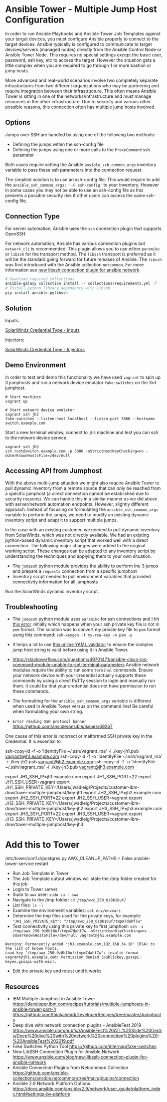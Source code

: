 # Ansible Tower - Multiple Jump Host Configuration

In order to run Ansible Playbooks and Ansible Tower Job Templates against your target devices, you must configure Ansible properly to connect to the target devices. Ansible typically is configured to communicate to target devices/servers (managed nodes) directly from the Ansible Control Node or Ansible Tower Node. This requires no special settings except the basic user, password, ssh key, etc to access the target. However the situation gets a little complex when you are required to go through 1 or more bastion or jump hosts.

More advanced and real-world scenarios involve two completely separate infrastuctures from two different organizations who may be partnering and require integration between their infrastructure. This often means Ansible Tower is sitting in one of the networks/infrastructure and must manage resources in the other infrastructure. Due to security and various other possible reasons, this connection often has multiple jump hosts involved.

## Options

Jumps over SSH are handled by using one of the following two methods:

- Defining the jumps within the ssh-config file
- Defining the jumps using one or more calls to the `ProxyCommand` ssh parameter

Both cases require setting the Ansible `ansible_ssh_common_args` inventory variable to pass these ssh parameters into the connection request.

The simplest solution is to use an ssh-config file. This would require to add the `ansible_ssh_common_args: '-F ssh-config'` to your inventory. However in some cases you may not be able to use an ssh-config file as this presents a possible security risk if other users can access the same ssh-config file.

## Connection Type

For server automation, Ansible uses the `ssh` connection plugin that supports OpenSSH.

For network automation, Ansible has various connection plugins but `network_cli` is recommended. This plugin allows you to use either `paramiko` or `libssh` for the transport method. The `libssh` transport is preferred as it will be the standard going forward for future releases of Ansible. The `libssh` was first introduced with the Ansible collection `netcommon`. For more information see [new libssh connection plugin for ansible network](https://www.ansible.com/blog/new-libssh-connection-plugin-for-ansible-network).

```bash
# Download required collections
ansible-galaxy collection install -r collections/requirements.yml -f
# Install python library dependency with libssh
pip install ansible-pylibssh
```

## Solution

Inputs:

[SolarWinds Credential Type - Inputs](solarwinds_credential_type_inputs.yml)

Injectors:

[SolarWinds Credential Type - Injectors](solarwinds_credential_type_injectors.yml)

## Demo Environment

In order to test and demo this functionality we have used `vagrant` to spin up 3 jumphosts and run a network device emulator `fake-switches` on the 3rd jumphost.

```shell
# Start machines
vagrant up

# Start network device emulator
vagrant ssh jh3
fake-switches --listen-host localhost --listen-port 3080 --hostname switch.example.com
```

Start a new terminal window, connect to `jh3` machine and test you can ssh to the network device service.

```shell
vagrant ssh jh3
ssh root@switch.example.com -p 3080 -oStrictHostKeyChecking=no -oUserKnownHostsFile=/dev/null
```


## Accessing API from Jumphost

With the above multi-jump situation we might also require Ansible Tower to pull dynamic inventory from a remote source that can only be reached from a specific jumphost (a direct connection cannot be established due to security reasons). We can handle this in a similar manner as we did above with server/network automation endpoints. However, slightly different approach. Instead of focusing on formulating the `ansible_ssh_common_args` variable to perform the jumps, we need to modify an existing dynamic inventory script and adapt it to support multiple jumps.

In the case with an existing customer, we needed to pull dynamic inventory from SolarWinds, which was not directly available. We had an existing python-based dynamic inventory script that worked well with a direct connection. The following major changes were added to the original working script. These changes can be adapted to any inventory script by understanding the techniques and applying them to your own situation.

- The `jumpssh` python module provides the ability to perform the 3 jumps and prepare a `requests` connection from a specific jumphost
- Inventory script needed to pull environment variables that provided connectivity information for all jumphosts

Run the SolarWinds dynamic inventory script.


## Troubleshooting

- The `jumpssh` python module uses `paramiko` for ssh connections and I hit [this error](https://github.com/paramiko/paramiko/issues/340) initially which happens when your ssh private key file is not in `pem` format. The solution was to convert my private key file to `pem` format using this command: `ssh-keygen -f my-rsa-key -m pem -p`

- It helps a lot to use [this online YAML validator](https://codebeautify.org/yaml-validator) to ensure the complex jump host string is valid before using it in Ansible Tower.

- https://stackoverflow.com/questions/49701471/ansible-cisco-ios-command-module-unable-to-set-terminal-parameters
  Ansible network modules require the ability to run some `terminal` commands. Ensure your network device with your credential actually supports these commands by using a direct PuTTy session to login and manually run them. It could be that your credential does not have permission to run these commands.

- The formatting for the `ansible_ssh_common_args` variable is different when used in Ansible Tower versus on the command line! Be careful when formulating your own string.

- `Error reading SSH protocol banner`
  https://github.com/ansible/ansible/issues/69267

One cause of this error is incorrect or malformed SSH private key in the Credential. It is essential to 

ssh-copy-id -f -o 'IdentityFile ~/.ssh/vagrant_rsa' -i ./key-jh1.pub vagrant@jh1.example.com
ssh-copy-id -f -o 'IdentityFile ~/.ssh/vagrant_rsa' -i ./key-jh2.pub vagrant@jh2.example.com
ssh-copy-id -f -o 'IdentityFile ~/.ssh/vagrant_rsa' -i ./key-jh3.pub vagrant@jh3.example.com

export JH1_SSH_IP=jh1.example.com
export JH1_SSH_PORT=22
export JH1_SSH_USER=vagrant
export JH1_SSH_PRIVATE_KEY=/Users/jwadleig/Projects/customer-ibm-dow/tower-multiple-jumphost/key-jh1
export JH2_SSH_IP=jh2.example.com
export JH2_SSH_PORT=22
export JH2_SSH_USER=vagrant
export JH2_SSH_PRIVATE_KEY=/Users/jwadleig/Projects/customer-ibm-dow/tower-multiple-jumphost/key-jh2
export JH3_SSH_IP=jh3.example.com
export JH3_SSH_PORT=22
export JH3_SSH_USER=vagrant
export JH3_SSH_PRIVATE_KEY=/Users/jwadleig/Projects/customer-ibm-dow/tower-multiple-jumphost/key-jh3


# Add this to Tower
/etc/tower/conf.d/postgres.py
AWX_CLEANUP_PATHS = False
ansible-tower-service restart
- Run Job Template in Tower
- The Job Template output window will state the /tmp folder created for this job
- Login to Tower server
- Sudo to `awx` user: `sudo su - awx`
- Navigate to the /tmp folder: `cd /tmp/awx_250_0z8b10uf/`
- List files: `ls -l`
- Examine the environment variables: `cat env/envvars`
- Determine the tmp files used for the private keys, for example: `"JH1_SSH_PRIVATE_KEY": "/tmp/awx_250_0z8b10uf/tmpm7dahf7w"`
- Test connectivity using this private key to first jumphost: `ssh -i /tmp/awx_250_0z8b10uf/tmpm7dahf7w -oStrictHostKeyChecking=no -oUserKnownHostsFile=/dev/null vagrant@jh1.example.com`

```
Warning: Permanently added 'jh1.example.com,192.168.34.10' (RSA) to the list of known hosts.
Load key "/tmp/awx_250_0z8b10uf/tmpm7dahf7w": invalid format
vagrant@jh1.example.com: Permission denied (publickey,gssapi-keyex,gssapi-with-mic).
```
- Edit the private key and retest until it works

## Resources

- IBM Multiple Jumphost in Ansible Tower
  https://developer.ibm.com/recipes/tutorials/multiple-jumphosts-in-ansible-tower-part-1/
  https://github.com/thinkahead/DeveloperRecipes/tree/master/Jumphosts
- Deep dive with network connection plugins - AnsibleFest 2019
  https://www.ansible.com/hubfs//AnsibleFest%20ATL%20Slide%20Decks/Deep%20dive%20with%20network%20connection%20plugins%20-%20AnsibleFest%202019.pdf
- Fake Switches Python Tool
  https://github.com/internap/fake-switches
- New LibSSH Connection Plugin for Ansible Network
  https://www.ansible.com/blog/new-libssh-connection-plugin-for-ansible-network
- Ansible Connection Plugins from Netcommon Collection
  https://github.com/ansible-collections/ansible.netcommon/tree/main/plugins/connection
- Ansible 2.9 Network Platform Options
  https://docs.ansible.com/ansible/2.9/network/user_guide/platform_index.html#settings-by-platform

